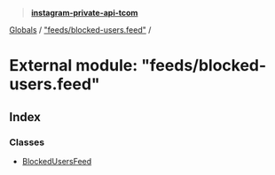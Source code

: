 > **[instagram-private-api-tcom](../README.md)**

[Globals](../README.md) / ["feeds/blocked-users.feed"](_feeds_blocked_users_feed_.md) /

# External module: "feeds/blocked-users.feed"

## Index

### Classes

* [BlockedUsersFeed](../classes/_feeds_blocked_users_feed_.blockedusersfeed.md)